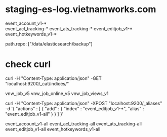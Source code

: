 # staging-es-log.vietnamworks.com

event_account_v1-*   
event_acl_tracking-*
event_ats_tracking-*
event_editjob_v1-*
event_hotkeywords_v1-*		

path.repo: ["/data/elasticsearch/backup"]



# check curl
curl -H "Content-Type: application/json" -GET "localhost:9200/_cat/indices/" 


vnw_job_v5 vnw_job_online_v5 vnw_job_views_v1



curl -H "Content-Type: application/json" -XPOST "localhost:9200/_aliases" -d '{
    "actions" : [
        { "add" : { "index" : "event_editjob_v1-*", "alias" : "event_editjob_v1-all" } }
    ]
}'

event_account_v1-all event_acl_tracking-all event_ats_tracking-all event_editjob_v1-all event_hotkeywords_v1-all